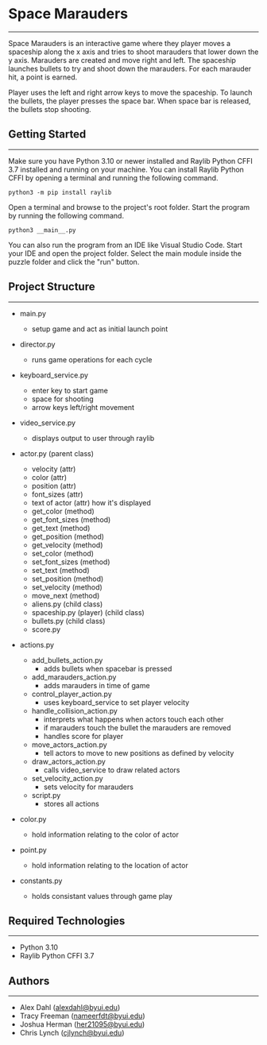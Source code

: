 # Space Marauders
_______

Space Marauders is an interactive game where they player moves a spaceship along the x axis and tries to shoot marauders that lower down the y axis. Marauders are created and move right and left. The spaceship launches bullets to try and shoot down the marauders. For each marauder hit, a point is earned.

Player uses the left and right arrow keys to move the spaceship. To launch the bullets, the player presses the space bar. When space bar is released, the bullets stop shooting. 



## Getting Started
_______

Make sure you have Python 3.10 or newer installed and Raylib Python CFFI 3.7 installed and running on your machine. You can install Raylib Python CFFI by opening a terminal and running the following command.

```
python3 -m pip install raylib
```

Open a terminal and browse to the project's root folder. Start the program by running the following command.

```
python3 __main__.py
```

You can also run the program from an IDE like Visual Studio Code. Start your IDE and open the project folder. Select the main module inside the puzzle folder and click the "run" button.

## Project Structure
_______

* main.py
    * setup game and act as initial launch point

* director.py
    * runs game operations for each cycle

* keyboard_service.py
    * enter key to start game
    * space for shooting
    * arrow keys left/right movement

* video_service.py
    * displays output to user through raylib

* actor.py (parent class)
    * velocity (attr)
    * color (attr)
    * position (attr)
    * font_sizes (attr)
    * text of actor (attr) how it's displayed
    * get_color (method)
    * get_font_sizes (method)
    * get_text (method)
    * get_position (method)
    * get_velocity (method)
    * set_color (method)
    * set_font_sizes (method)
    * set_text (method)
    * set_position (method)
    * set_velocity (method)
    * move_next (method)
    * aliens.py (child class)
    * spaceship.py (player) (child class)
    * bullets.py (child class)
    * score.py
    
* actions.py
    * add_bullets_action.py
        * adds bullets when spacebar is pressed
    * add_marauders_action.py
        * adds marauders in time of game
    * control_player_action.py
        * uses keyboard_service to set player velocity
    * handle_collision_action.py
        * interprets what happens when actors touch each other
        * if marauders touch the bullet the marauders are removed
        * handles score for player
    * move_actors_action.py
        * tell actors to move to new positions as defined by velocity
    * draw_actors_action.py
        * calls video_service to draw related actors 
    * set_velocity_action.py
        * sets velocity for marauders 
    * script.py
        * stores all actions
    
* color.py
    * hold information relating to the color of actor 
* point.py
    * hold information relating to the location of actor 
* constants.py
    * holds consistant values through game play

    
## Required Technologies
_______

* Python 3.10
* Raylib Python CFFI 3.7

## Authors
_______

* Alex Dahl (alexdahl@byui.edu)
* Tracy Freeman (nameerfdt@byui.edu)
* Joshua Herman (her21095@byui.edu)
* Chris Lynch (cjlynch@byui.edu)

